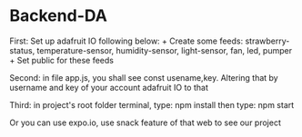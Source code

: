﻿# Backend-DA

First: Set up adafruit IO following below:
    + Create some feeds: strawberry-status, temperature-sensor, humidity-sensor, light-sensor, fan, led, pumper
    + Set public for these feeds

Second: in file app.js, you shall see const usename,key. Altering that by username and key of your account adafruit IO to that

Third: in project's root folder terminal, type: npm install
then type: npm start


Or you can use expo.io, use snack feature of that web to see our project
